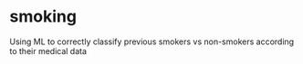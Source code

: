 # smoking
Using ML to correctly classify previous smokers vs non-smokers according to their medical data

